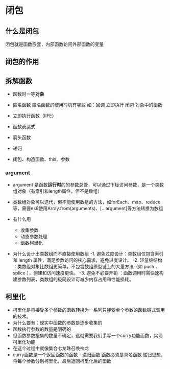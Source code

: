 # 闭包
## 什么是闭包
闭包就是函数嵌套，内部函数访问外部函数的变量

## 闭包的作用

## 拆解函数
- 函数时一等**对象**
- 匿名函数
 匿名函数的使用时机有哪些 如：回调 立即执行 闭包 对象中的函数
- 立即执行函数（IIFE）
- 函数表达式
- 箭头函数
- 递归

- 闭包、构造函数、this、参数

### argument
- argument 是函数**运行时**的的参数总管，可以通过下标访问参数，是一个类数组对象（有索引和length属性，但不是数组）
- 类数组对象可以迭代，但不能使用数组的方法，如forEach、map、reduce等，需要es6使用Array.from(arguments)、[...argument]等方法转换为数组

- 有什么用
  - 收集参数
  - 动态参数处理
  - 函数柯里化

- 为什么设计出类数组而不直接使用数组
 -1. 避免过度设计：类数组仅包含索引和 length 属性，满足参数访问的核心需求，避免过度设计。
 -2. 轻量级结构 ：类数组对象比数组更简单，不包含数组原型链上的大量方法（如 push 、 splice ），创建和访问速度更快。
 -3. 避免不必要开销 ：函数调用时需快速构建参数列表，类数组的极简设计可减少内存占用和性能损耗。

## 柯里化
- 柯里化是将接受多个参数的函数转换为一系列只接受单个参数的函数链式调用的技术。
- 为什么要有：现实中函数的参数是逐步收集的
 - 函数执行参数的数量是明确的
 - 但函数参数搜集的数量不确定，这就需要我们手写一个curry功能函数，实现柯里化功能
 - 在这个过程中就像集合七龙珠召唤神龙
- curry函数是一个返回函数的函数 - 递归函数  函数必须是具名函数
 递归思想，将每个参数分别柯里化，最后返回柯里化后的函数
